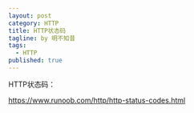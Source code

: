 ```yaml
---
layout: post
category: HTTP
title: HTTP状态码
tagline: by 明不知昔
tags: 
  - HTTP
published: true
---
```


HTTP状态码：

https://www.runoob.com/http/http-status-codes.html